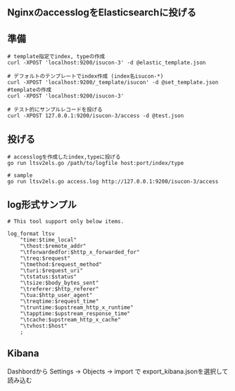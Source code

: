 ## NginxのaccesslogをElasticsearchに投げる


## 準備
```
# template指定でindex, typeの作成
curl -XPOST 'localhost:9200/isucon-3' -d @elastic_template.json

# デフォルトのテンプレートでindex作成 (index名isucon-*)
curl -XPOST 'localhost:9200/_template/isucon' -d @set_template.json #templateの作成
curl -XPOST 'localhost:9200/isucon-3'

# テスト的にサンプルレコードを投げる
curl -XPOST 127.0.0.1:9200/isucon-3/access -d @test.json
``````

## 投げる

```
# accesslogを作成したindex,typeに投げる
go run ltsv2els.go /path/to/logfile host:port/index/type

# sample
go run ltsv2els.go access.log http://127.0.0.1:9200/isucon-3/access
```

## log形式サンプル
```
# This tool support only below items.

log_format ltsv
	"time:$time_local"
	"\thost:$remote_addr"
	"\tforwardedfor:$http_x_forwarded_for"
	"\treq:$request"
	"\tmethod:$request_method"
	"\turi:$request_uri"
	"\tstatus:$status"
	"\tsize:$body_bytes_sent"
	"\treferer:$http_referer"
	"\tua:$http_user_agent"
	"\treqtime:$request_time"
	"\truntime:$upstream_http_x_runtime"
	"\tapptime:$upstream_response_time"
	"\tcache:$upstream_http_x_cache"
	"\tvhost:$host"
	;
```

## Kibana
Dashbordから Settings -> Objects -> import で export_kibana.jsonを選択して読み込む

